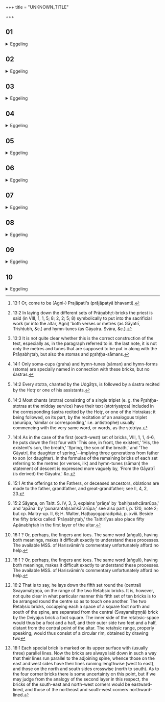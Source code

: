 +++
title = "UNKNOWN_TITLE"

+++


##  01
<details><summary>Eggeling</summary>

1. As to this they say, 'What are the vital airs (prāṇa), and what the Prāṇabhr̥taḥ?'--The vital airs are just the vital airs, and the Prāṇabhr̥taḥ (holders of the vital airs) are the limbs, for the limbs do hold the vital airs. But, indeed, the vital airs are the vital airs, and the Prāṇabhr̥t is food, for food does uphold the vital airs.
</details>

##  02
<details><summary>Eggeling</summary>

2. As to this they say, 'How do all these (Prāṇabhr̥t-bricks) of him (Agni and the Sacrificer) come to be of Prajāpati's nature?'--Doubtless in that with all of them he says, 'By thee, taken by Prajāpati:' it is in this way, indeed, that they all come to be for him of Prajāpati's nature [^egg_55].

[^egg_55]: 13:1 Or, come to be (Agni-) Prajāpati's (prājāpatyā bhavanti).
</details>

##  03
<details><summary>Eggeling</summary>

3. As to this they say, 'As they chant and recite for the cup when drawn, wherefore, then, does he put in verses and hymn-tunes [^egg_56] before (the drawing of) the cups?'--Doubtless, the completion of the sacrificial work has to be kept in view;--now with the opening hymn-verse the cup is drawn; and on the verse (r̥c) the tune (sāman) is sung: this means that he thereby puts in for him (Agni) both the verses and hymn-tunes before (the drawing of) the cups. And when after (the drawing of) the cups there are the chanting (of the Stotra) and the recitation (of the Śastra): this means that thereby he puts in for him both the stomas (hymn-forms) and the pr̥shṭḥa (sāmans) after (the drawing of) the cups [^egg_57].

[^egg_56]: 13:2 In laying down the different sets of Prāṇabhr̥t-bricks the priest is said (in VIII, 1, 1, 5; 8; 2, 2; 5; 8) symbolically to put into the sacrificial work (or into the altar, Agni) 'both verses or metres (as Gāyatrī, Trishṭubh, &c.) and hymn-tunes (as Gāyatra. Svāra, &c.).

[^egg_57]: 13:3 It is not quite clear whether this is the correct construction of  the text, especially as, in the paragraph referred to in. the last note, it is not only the metres and tunes that are supposed to be put in along with the Prāṇabhr̥taḥ, but also the stomas and pr̥shṭḥa-sāmans.
</details>

##  04
<details><summary>Eggeling</summary>

4. As to this they say, 'If these three are done together--the soma-cup, the chant, and the recitation,--and he puts in only the soma-cup and the chant, how comes the recitation also in this case to be put (into the sacrificial work) for him [^egg_58]?' But, surely, what the chant is that is the recitation [^egg_59]; for on whatsoever (verses) they chant a tune, those same (verses) he (the Hotr̥) recites thereafter [^egg_60]; and in this way, indeed, the Śastra also comes in this case to be put in for him.

[^egg_58]: 14:1 Only soma-cups (graha) and hymn-tunes (sāman) and hymn-forms (stoma) are specially named in connection with these bricks, but no śastras.

[^egg_59]: 14:2 Every stotra, chanted by the Udgātr̥s, is followed by a śastra recited by the Hotr̥ or one of his assistants.

[^egg_60]: 14:3 Most chants (stotra) consisting of a single triplet (e. g. the Pr̥shṭḥa-stotras at the midday service) have their text (stotriyatr̥ca) included in the corresponding śastra recited by the Hotr̥, or one of the Hotrakas; it being followed, on its part, by the recitation of an analogous triplet (anurūpa, 'similar or corresponding,' i.e. antistrophe) usually commencing with the very same word, or words, as the stotriya.
</details>

##  05
<details><summary>Eggeling</summary>

5. As to this they say, 'When he speaks first of three in the same way as of a father's son [^egg_61], how, then, does this correspond as regards the r̥le and sāman?' The sāman, doubtless, is the husband of the

[^egg_61]: 14:4 As in the case of the first (south-west) set of bricks, VIII, 1, 1, 4-6, he puts down the first four with 'This one, in front, the existent,' 'His, the existent's son, the breath,' 'Spring, the son of the breath,' and 'The Gāyatrī, the daughter of spring,'--implying three generations from father to son (or daughter). In the formulas of the remaining bricks of each set referring to the metres (or verses, ilk) and hymn-tunes (sāman) the statement of descent is expressed more vaguely by, 'From the Gāyatrī (is derived) the Gāyatra,' &c.

 R̥c; and hence were he also in their case to speak as of a father's son, it would be as if he spoke of him who is the husband, as of the son: therefore it corresponds as regards the r̥c and sāman. 'And why does he thrice carry on (the generation from father to son)?'--father, son, and grandson: it is these he thereby carries on; and therefore one and the same (man) offers (food) to them [^egg_62].

[^egg_62]: 15:1 At the offerings to the Fathers, or deceased ancestors, oblations are made to the father, grandfather, and great-grandfather; see II, 4, 2, 23.
</details>

##  06
<details><summary>Eggeling</summary>

6. Those (bricks) which he lays down in front are the holders of the upward air (the breath, prāṇa); those behind are the eye-holders, the holders of the downward air (apāna) [^egg_63]; those on the right side are the mind-holders, the holders of the circulating air (vyāna); those on the left side are the ear-holders, the holders of the outward air (udāna); and those in the middle are the speech-holders, the holders of the pervading air (samāna).

[^egg_63]: 15:2 Sāyaṇa, on Taitt. S. IV, 3, 3, explains 'prāṇa' by 'bahiḥsaṁcārarūpa,' and 'apāna' by 'punarantaḥsaṁkārarūpa;' see also part i, p. 120, note 2; but cp. Maitry-up. II, 6; H. Walter, Haṭḥayogapradipikā, p. xviii. Beside the fifty bricks called 'Prāṇabhr̥taḥ,' the Taittirīyas also place fifty Apānabhr̥taḥ in the first layer of the altar.
</details>

##  07
<details><summary>Eggeling</summary>

7. Now the Carakādhvaryus, indeed, lay down different (bricks) as holders of the downward air, of the circulating air, of the outward air, of the pervading air, as eye-holders, mind-holders, ear-holders, and speech-holders; but let him not do this, for they do what is excessive, and in this (our) way, indeed, all those forms are laid (into Agni).
</details>

##  08
<details><summary>Eggeling</summary>

8. Now, when he has laid down (the bricks) in

front, he lays down those at the back (of the altar); for the upward air, becoming the downward air, passes along thus from the tips of the fingers; and the downward air, becoming the upward air, passes along thus from the tips of the toes: hence when, after laying down (the bricks) in front, he lays down those at the back, he thereby makes these two breathings continuous and connects them; whence these two breathings are continuous and connected.
</details>

##  09
<details><summary>Eggeling</summary>

9. And when he has laid down those on the right side, he lays down those on the left side; for the outward air, becoming the circulating air, passes along thus from the tips of the fingers [^egg_64]; and the circulating air, becoming the outward air, passes along thus from the tips of the fingers [^egg_64]: hence when, after laying down (the bricks) on the right side, he lays down those on the left side, he thereby makes these two breathings continuous and connects them; whence these two breathings are continuous and connected.

[^egg_64]: 16:1 ? Or, perhaps, the fingers and toes. The same word (aṅguli), having both meanings, makes it difficult exactly to understand these processes. The available MSS. of Harisvāmin's commentary unfortunately afford no help.
</details>

##  10
<details><summary>Eggeling</summary>

10. And those (bricks) which he lays down in the centre are the vital air; he lays them down on the range of the two Retaḥsic (bricks), for the retaḥsic are the ribs, and the ribs are the middle: he thus lays the vital air into him (Agni and the Sacrificer) in the very middle (of the body). On every side he lays down (the central bricks) [^egg_65]: in every part he thus

[^egg_65]: 16:2 That is to say, he lays down the fifth set round the (central) Svayamātr̥ṇṇā, on the range of the two Retaḥsic bricks. It is,  however, not quite clear in what particular manner this fifth set of ten bricks is to be arranged round the centre so as to touch one another. The two Retaḥsic bricks, occupying each a space of a square foot north and south of the spine, are separated from the central (Svayamātr̥ṇṇā) brick by the Dviyajus brick a foot square. The inner side of the retaḥsic-space would thus be a foot and a half, and their outer side two feet and a half, distant from the central point of the altar. The retaḥsic range, properly speaking, would thus consist of a circular rim, obtained by drawing two

lays vital air into him; and in the same way indeed that intestinal breath (channel) is turned all round

the navel. He lays them down both lengthwise and crosswise [^egg_66], whence there are here in the body (channels of) the vital airs both lengthwise and crosswise. He lays them down touching each other: he thereby makes these vital airs continuous and connects them; whence these (channels of the) vital airs are continuous and connected.

[^egg_66]: 18:1 Each special brick is marked on its upper surface with (usually three) parallel lines. Now the bricks are always laid down in such a way that their lines run parallel to the adjoining spine, whence those on the east and west sides have their lines running lengthwise (west to east), and those on the north and south sides crosswise (north to south). As to the four corner bricks there is some uncertainty on this point, but if we may judge from the analogy of the second layer in this respect, the bricks of the south-east and north-west corners would be eastward-lined, and those of the northeast and south-west corners northward-lined.
</details>